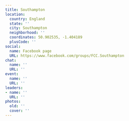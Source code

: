 ```yaml
---
title: Southampton
location:
  country: England
  state: ''
  city: Southampton
  neighborhood: ''
  coordinates: 50.902535, -1.404189
  plusCode: ''
social:
  name: Facebook page
  URL: https://www.facebook.com/groups/FCC.Southampton
chat:
  name: ''
  URL: ''
event:
  name: ''
  URL: ''
leaders:
- name: ''
  URL: ''
photos:
  old: ''
  cover: ''
---
```

